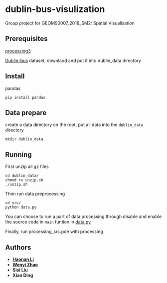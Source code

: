 # dublin-bus-visulization

Group project for GEOM90007\_2018\_SM2: Spatial Visualisation

## Prerequisites

[processing3](https://processing.org/download/)

[Dublin-bus](https://data.dublinked.ie/dataset/dublin-bus-gps-sample-data-from-dublin-city-council-insight-project/) dataset, downlaod and put it into dublin\_data directory

## Install

pandas

```
pip install pandas
```

## Data prepare

create a data directory on the root, put all data into the `dublin_data` directory

```
mkdir dublin_data
```

## Running 

First unzip all gz files

```
cd dublin_data/
chmod +x unzip.sh
./unzip.sh
```

Then run data preprocessing

```
cd src/
python data.py
```

You can choose to run a part of data processing through disable and enable the source code in `main` funtion in [data.py](https://github.com/haonan-li/dublin-bus-visulization/blob/master/src/data.py)


Finally, run processing\_src.pde with processing


## Authors

* **[Haonan Li](https://github.com/haonan-li)**
* **[Wenyi Zhao](https://github.com/PeggyZWY)**
* **Sisi Liu** 
* **Xiao Ding**



